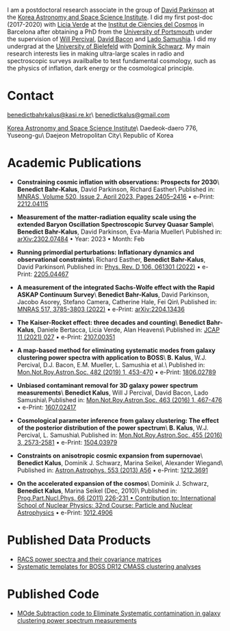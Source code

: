 I am a postdoctoral research associate in the group of [David Parkinson](http://www.mtheory.co.uk/wordpress/david/) at the [Korea Astronomy and Space Science Institute](http://cosmology.kasi.re.kr/index.php). I did my first post-doc (2017-2020) with [Licia Verde](https://liciaverde.icc.ub.edu/) at the [Institut de Ciències del Cosmos](https://icc.ub.edu/) in Barcelona after obtaining a PhD from the [University of Portsmouth](https://www.port.ac.uk/research/research-centres-and-groups/institute-of-cosmology-and-gravitation) under the supervision of [Will Percival](https://uwaterloo.ca/physics-astronomy/people-profiles/will-percival), [David Bacon](https://www.port.ac.uk/about-us/structure-and-governance/our-people/our-staff/david-bacon) and [Lado Samushia](https://www.phys.ksu.edu/people/tt-faculty/samushia.html). I did my undergrad at the [University of Bielefeld](https://www2.physik.uni-bielefeld.de/542.html?&L=1) with [Dominik Schwarz](https://www.physik.uni-bielefeld.de/~dschwarz/). My main research interests lies in making ultra-large scales in radio and spectroscopic surveys availbalbe to test fundamental cosmology, such as the physics of inflation, dark energy or the cosmological principle. 

# Contact
[benedictbahrkalus@kasi.re.kr](mailto:benedictbahrkalus@kasi.re.kr)\\
[benedictkalus@gmail.com](mailto:benedictkalus@gmail.com)

[Korea Astronomy and Space Science Institute](http://cosmology.kasi.re.kr/index.php)\\
Daedeok-daero 776, Yuseong-gu\\
Daejeon Metropolitan City\\
Republic of Korea

# Academic Publications

- **Constraining cosmic inflation with observations: Prospects for 2030**\\
  **Benedict Bahr-Kalus**, David Parkinson, Richard Easther\\
  Published in: [MNRAS, Volume 520, Issue 2, April 2023, Pages 2405–2416](https://doi.org/10.1093/mnras/stad092) • e-Print: [2212.04115](https://arxiv.org/abs/2212.04115)

- **Measurement of the matter-radiation equality scale using the extended Baryon Oscillation Spectroscopic Survey Quasar Sample**\\
  **Benedict Bahr-Kalus**, David Parkinson, Eva-Maria Mueller\\
  Published in: [arXiv:2302.07484](https://doi.org/10.48550/arXiv.2302.07484) • Year: 2023 • Month: Feb

- **Running primordial perturbations: Inflationary dynamics and observational constraints**\\
  Richard Easther, **Benedict Bahr-Kalus**, David Parkinson\\
  Published in: [Phys. Rev. D 106, 061301 (2022)](https://doi.org/10.1103/PhysRevD.106.061301) • e-Print: [2205.04467](https://arxiv.org/abs/2205.04467)

- **A measurement of the integrated Sachs-Wolfe effect with the Rapid ASKAP Continuum Survey**\\
  **Benedict Bahr-Kalus**, David Parkinson, Jacobo Asorey, Stefano Camera, Catherine Hale, Fei Qin\\
  Published in: [MNRAS 517, 3785-3803 (2022)](https://doi.org/10.1093/mnras/stac2040) • e-Print: [arXiv:2204.13436](https://arxiv.org/abs/2204.13436)

- **The Kaiser-Rocket effect: three decades and counting**\\
  **Benedict Bahr-Kalus**, Daniele Bertacca, Licia Verde, Alan Heavens\\
  Published in: [JCAP 11 (2021) 027](https://doi.org/10.1088/1475-7516/2021/11/027) • e-Print: [2107.00351](https://arxiv.org/abs/2107.00351)
  
- **A map-based method for eliminating systematic modes from galaxy clustering power spectra with application to BOSS**\\
  **B. Kalus**, W.J. Percival, D.J. Bacon, E.M. Mueller, L. Samushia et al.\\
  Published in: [Mon.Not.Roy.Astron.Soc. 482 (2019) 1, 453-470](https://doi.org/10.1093/mnras/sty2655) • e-Print: [1806.02789](https://arxiv.org/abs/1806.02789)
  
- **Unbiased contaminant removal for 3D galaxy power spectrum measurements**\\
  **Benedict Kalus**, Will J Percival, David Bacon, Lado Samushia\\
  Published in: [Mon.Not.Roy.Astron.Soc. 463 (2016) 1, 467-476](https://doi.org/10.1093/mnras/stw2008) • e-Print: [1607.02417](https://arxiv.org/abs/1607.02417)
  
- **Cosmological parameter inference from galaxy clustering: The effect of the posterior distribution of the power spectrum**\\
  **B. Kalus**, W.J. Percival, L. Samushia\\
  Published in: [Mon.Not.Roy.Astron.Soc. 455 (2016) 3, 2573-2581](https://doi.org/10.1093/mnras/stv2307) • e-Print: [1504.03979](https://arxiv.org/abs/1504.03979)
  
- **Constraints on anisotropic cosmic expansion from supernovae**\\
  **Benedict Kalus**, Dominik J. Schwarz, Marina Seikel, Alexander Wiegand\\
  Published in: [Astron.Astrophys. 553 (2013) A56](https://doi.org/10.1051/0004-6361/201220928) • e-Print: [1212.3691](https://arxiv.org/abs/1212.3691)
  
- **On the accelerated expansion of the cosmos**\\
  Dominik J. Schwarz, **Benedict Kalus**, Marina Seikel (Dec, 2010)\\
  Published in: [Prog.Part.Nucl.Phys. 66 (2011) 226-231 • Contribution to: International School of Nuclear Physics: 32nd Course: Particle and Nuclear Astrophysics](https://doi.org/10.1016/j.ppnp.2011.01.011) • e-Print: [1012.4906](https://arxiv.org/abs/1012.4906)
  
# Published Data Products
- [RACS power spectra and their covariance matrices](https://github.com/racs-cosmology/isw)
- [Systematic templates for BOSS DR12 CMASS clustering analyses](https://github.com/KalusB/Moses/tree/master/Templates)

# Published Code
- [MOde Subtraction code to Eliminate Systematic contamination in galaxy clustering power spectrum measurements](https://github.com/KalusB/Moses)
